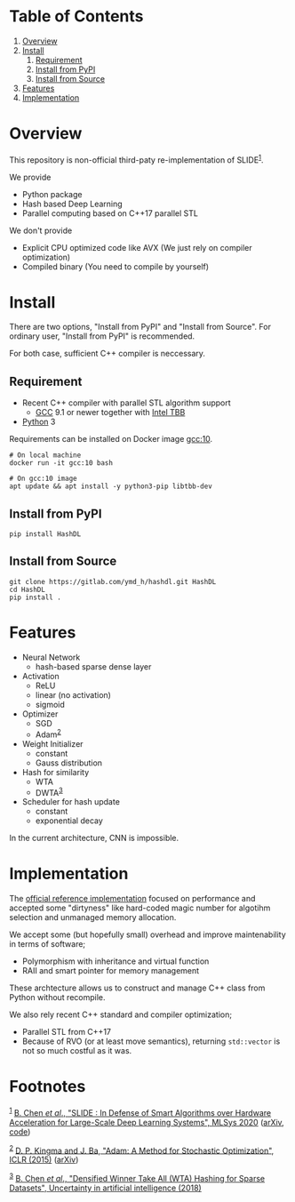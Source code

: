 
# Table of Contents

1.  [Overview](#org7b3bbec)
2.  [Install](#org2797716)
    1.  [Requirement](#org70644cf)
    2.  [Install from PyPI](#org467a72f)
    3.  [Install from Source](#org30c0b52)
3.  [Features](#org50e9627)
4.  [Implementation](#org77ddc65)



<a id="org7b3bbec"></a>

# Overview

This repository is non-official third-paty re-implementation of SLIDE<sup><a id="fnr.1" class="footref" href="#fn.1">1</a></sup>.

We provide

-   Python package
-   Hash based Deep Learning
-   Parallel computing based on C++17 parallel STL

We don't provide

-   Explicit CPU optimized code like AVX (We just rely on compiler optimization)
-   Compiled binary (You need to compile by yourself)


<a id="org2797716"></a>

# Install

There are two options, "Install from PyPI" and "Install from Source".
For ordinary user, "Install from PyPI" is recommended.

For both case, sufficient C++ compiler is neccessary.


<a id="org70644cf"></a>

## Requirement

-   Recent C++ compiler with parallel STL algorithm support
    -   [GCC](https://gcc.gnu.org/) 9.1 or newer together with [Intel TBB](https://github.com/oneapi-src/oneTBB)
-   [Python](https://www.python.org/) 3

Requirements can be installed on Docker image [gcc:10](https://hub.docker.com/_/gcc).

    # On local machine
    docker run -it gcc:10 bash
    
    # On gcc:10 image
    apt update && apt install -y python3-pip libtbb-dev


<a id="org467a72f"></a>

## Install from PyPI

    pip install HashDL


<a id="org30c0b52"></a>

## Install from Source

    git clone https://gitlab.com/ymd_h/hashdl.git HashDL
    cd HashDL
    pip install .


<a id="org50e9627"></a>

# Features

-   Neural Network
    -   hash-based sparse dense layer
-   Activation
    -   ReLU
    -   linear (no activation)
    -   sigmoid
-   Optimizer
    -   SGD
    -   Adam<sup><a id="fnr.2" class="footref" href="#fn.2">2</a></sup>
-   Weight Initializer
    -   constant
    -   Gauss distribution
-   Hash for similarity
    -   WTA
    -   DWTA<sup><a id="fnr.3" class="footref" href="#fn.3">3</a></sup>
-   Scheduler for hash update
    -   constant
    -   exponential decay

In the current architecture, CNN is impossible.


<a id="org77ddc65"></a>

# Implementation

The [official reference implementation](https://github.com/keroro824/HashingDeepLearning) focused on performance and
accepted some "dirtyness" like hard-coded magic number for algotihm
selection and unmanaged memory allocation.

We accept some (but hopefully small) overhead and improve
maintenability in terms of software;

-   Polymorphism with inheritance and virtual function
-   RAII and smart pointer for memory management

These archtecture allows us to construct and manage C++ class from
Python without recompile.

We also rely recent C++ standard and compiler optimization;

-   Parallel STL from C++17
-   Because of RVO (or at least move semantics), returning `std::vector`
    is not so much costful as it was.


# Footnotes

<sup><a id="fn.1" href="#fnr.1">1</a></sup> [B. Chen *et al*., "SLIDE : In Defense of Smart Algorithms over Hardware Acceleration for Large-Scale Deep Learning Systems", MLSys 2020](https://mlsys.org/Conferences/2020/Schedule?showEvent=1410) ([arXiv](https://arxiv.org/abs/1903.03129), [code](https://github.com/keroro824/HashingDeepLearning))

<sup><a id="fn.2" href="#fnr.2">2</a></sup> [D. P. Kingma and J. Ba, "Adam: A Method for Stochastic Optimization", ICLR (2015)](https://iclr.cc/archive/www/doku.php%3Fid=iclr2015:main.html) ([arXiv](https://arxiv.org/abs/1412.6980))

<sup><a id="fn.3" href="#fnr.3">3</a></sup> [B. Chen *et al*., "Densified Winner Take All (WTA) Hashing for Sparse Datasets", Uncertainty in artificial intelligence (2018)](http://auai.org/uai2018/proceedings/papers/321.pdf)
